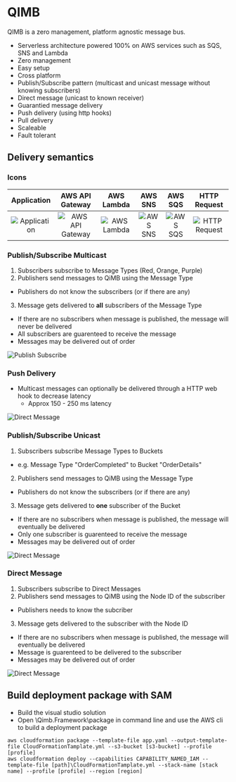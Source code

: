 # QIMB

QIMB is a zero management, platform agnostic message bus. 

* Serverless architecture powered 100% on AWS services such as SQS, SNS and Lambda
* Zero management
* Easy setup
* Cross platform
* Publish/Subscribe pattern (multicast and unicast message without knowing subscribers)
* Direct message (unicast to known receiver)
* Guarantied message delivery
* Push delivery (using http hooks)
* Pull delivery
* Scaleable
* Fault tolerant

## Delivery semantics

### Icons
| Application     | AWS API Gateway  | AWS Lambda      | AWS SNS         | AWS SQS         | HTTP Request    |
|:---------------:|:----------------:|:---------------:|:---------------:|:---------------:|:---------------:|
| ![Application](https://raw.githubusercontent.com/qimb/qimb/master/doc/images/signature-application.png "Application") | ![AWS API Gateway](https://raw.githubusercontent.com/qimb/qimb/master/doc/images/signature-apigateway.png "AWS API Gateway") | ![AWS Lambda](https://raw.githubusercontent.com/qimb/qimb/master/doc/images/signature-lambda.png "AWS Lambda") | ![AWS SNS](https://raw.githubusercontent.com/qimb/qimb/master/doc/images/signature-sns.png "AWS SNS") | ![AWS SQS](https://raw.githubusercontent.com/qimb/qimb/master/doc/images/signature-sqs.png "AWS SQS") | ![HTTP Request](https://raw.githubusercontent.com/qimb/qimb/master/doc/images/signature-httprequest.png "HTTP Request") |

### Publish/Subscribe Multicast
1. Subscribers subscribe to Message Types (Red, Orange, Purple)
2. Publishers send messages to QiMB using the Message Type
  * Publishers do not know the subscribers (or if there are any)
3. Message gets delivered to **all** subscribers of the Message Type

* If there are no subscribers when message is published, the message will never be delivered
* All subscribers are guarenteed to receive the message
* Messages may be delivered out of order

![Publish Subscribe](https://raw.githubusercontent.com/qimb/qimb/master/doc/images/publish-subscribe-multicast.png "Publish Subscribe Multicast")

### Push Delivery
* Multicast messages can optionally be delivered through a HTTP web hook to decrease latency
  * Approx 150 - 250 ms latency

![Direct Message](https://raw.githubusercontent.com/qimb/qimb/master/doc/images/publish-subscribe-multicast-push.png "Push Messages")

### Publish/Subscribe Unicast
1. Subscribers subscribe Message Types to Buckets 
  * e.g. Message Type "OrderCompleted" to Bucket "OrderDetails"
2. Publishers send messages to QiMB using the Message Type
  * Publishers do not know the subscribers (or if there are any)
3. Message gets delivered to **one** subscriber of the Bucket

* If there are no subscribers when message is published, the message will eventually be delivered
* Only one subscriber is guarenteed to receive the message
* Messages may be delivered out of order

![Direct Message](https://raw.githubusercontent.com/qimb/qimb/master/doc/images/publish-subscribe-unicast.png "Direct Subscribe Unicast")

### Direct Message
1. Subscribers subscribe to Direct Messages
2. Publishers send messages to QiMB using the Node ID of the subscriber
  * Publishers needs to know the subcriber
3. Message gets delivered to the subscriber with the Node ID

* If there are no subscribers when message is published, the message will eventually be delivered
* Message is guarenteed to be delivered to the subscriber
* Messages may be delivered out of order

![Direct Message](https://raw.githubusercontent.com/qimb/qimb/master/doc/images/direct-message.png "Direct Message")

## Build deployment package with SAM
* Build the visual studio solution
* Open \Qimb.Framework\package in command line and use the AWS cli to build a deployment package
```
aws cloudformation package --template-file app.yaml --output-template-file CloudFormationTamplate.yml --s3-bucket [s3-bucket] --profile [profile]
aws cloudformation deploy --capabilities CAPABILITY_NAMED_IAM --template-file [path]\CloudFormationTamplate.yml --stack-name [stack name] --profile [profile] --region [region]
```




